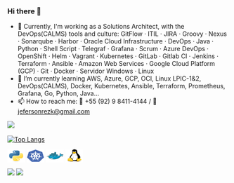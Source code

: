 ### Hi there 👋

<!--
**JefersonRezk/jefersonrezk** is a ✨ _special_ ✨ repository because its `README.md` (this file) appears on your GitHub profile.

Here are some ideas to get you started:
-->

- 🔭 Currently, I'm working as a Solutions Architect, with the DevOps(CALMS) tools and culture: GitFlow · ITIL · JIRA · Groovy · Nexus · Sonarqube · Harbor · Oracle Cloud Infrastructure · DevOps · Java · Python · Shell Script · Telegraf · Grafana · Scrum · Azure DevOps · OpenShift · Helm · Vagrant · Kubernetes · GitLab · Gitlab CI · Jenkins · Terraform · Ansible · Amazon Web Services · Google Cloud Platform (GCP) · Git · Docker · Servidor Windows · Linux
- 🌱 I’m currently learning AWS, Azure, GCP, OCI, Linux LPIC-1&2, DevOps(CALMS), Docker, Kubernetes, Ansible, Terraform, Prometheus, Grafana, Go, Python, Java...
- 📫 How to reach me: 📲 +55 (92) 9 8411-4144 / 📧 jefersonrezk@gmail.com

<picture>
<source 
  srcset="https://github-readme-stats.vercel.app/api?username=jefersonrezk&show_icons=true&theme=dark"
  media="(prefers-color-scheme: dark)"
/>
<source
  srcset="https://github-readme-stats.vercel.app/api?username=jefersonrezk&show_icons=true"
  media="(prefers-color-scheme: light), (prefers-color-scheme: no-preference)"
/>
<img src="https://github-readme-stats.vercel.app/api?username=jefersonrezk&show_icons=true" />
</picture>

[![Top Langs](https://github-readme-stats.vercel.app/api/top-langs/?username=jefersonrezk&layout=compact&show_icons=true&theme=dark)](https://github.com/jefersonrezk/github-readme-stats)

<a target="_blank" rel="noopener noreferrer" href="https://github.com/devicons/devicon/blob/master/icons/python/python-original.svg"><img align="center" alt="danielfnfaria" height="30" width="40" src="https://github.com/devicons/devicon/raw/master/icons/python/python-original.svg" style="max-width: 100%;"></a>
<a target="_blank" rel="noopener noreferrer nofollow" href="https://raw.githubusercontent.com/devicons/devicon/master/icons/kubernetes/kubernetes-plain.svg"><img align="center" alt="danielfnfaria" height="30" width="40" src="https://raw.githubusercontent.com/devicons/devicon/master/icons/kubernetes/kubernetes-plain.svg" style="max-width: 100%;"></a>
<a target="_blank" rel="noopener noreferrer nofollow" href="https://raw.githubusercontent.com/devicons/devicon/master/icons/docker/docker-original.svg"><img align="center" alt="danielfnfaria" height="30" width="40" src="https://raw.githubusercontent.com/devicons/devicon/master/icons/docker/docker-original.svg" style="max-width: 100%;"></a>
<a target="_blank" rel="noopener noreferrer nofollow" href="https://raw.githubusercontent.com/devicons/devicon/master/icons/linux/linux-original.svg"><img align="center" alt="danielfnfaria" height="30" width="40" src="https://raw.githubusercontent.com/devicons/devicon/master/icons/linux/linux-original.svg" style="max-width: 100%;"></a>

 <!-- [![Readme Card](https://github-readme-stats.vercel.app/api/pin/?username=jefersonrezk&repo=github-readme-stats)](https://github.com/jefersonrezk/github-readme-stats) -->

<div dir="auto"> 
  <!-- <a href="https://www.youtube.com/channel/UC_-uuuZbY0AAt9CViNzvc-Q" rel="nofollow"><img src="https://camo.githubusercontent.com/d79c5549652f9c7690992eb49571d216a70a480681561cbd93bfbfc77c491e54/68747470733a2f2f696d672e736869656c64732e696f2f62616467652f596f75547562652d4646303030303f7374796c653d666f722d7468652d6261646765266c6f676f3d796f7574756265266c6f676f436f6c6f723d7768697465" data-canonical-src="https://img.shields.io/badge/YouTube-FF0000?style=for-the-badge&amp;logo=youtube&amp;logoColor=white" style="max-width: 100%;"></a> -->
  <!-- <a href="https://instagram.com/rafaballerini" rel="nofollow"><img src="https://camo.githubusercontent.com/acaa286597b43c96dc02b69b90de15a65c52063e31835b763a061cc815f64bac/68747470733a2f2f696d672e736869656c64732e696f2f62616467652f2d496e7374616772616d2d2532334534343035463f7374796c653d666f722d7468652d6261646765266c6f676f3d696e7374616772616d266c6f676f436f6c6f723d7768697465" data-canonical-src="https://img.shields.io/badge/-Instagram-%23E4405F?style=for-the-badge&amp;logo=instagram&amp;logoColor=white" style="max-width: 100%;"></a>  -->
 	<!-- <a href="https://www.twitch.tv/rafaballerinii" rel="nofollow"><img src="https://camo.githubusercontent.com/ec779aec0f1b6eaa5d10682a8fb54c96525e9074461254165f4e7d4295f7d4d7/68747470733a2f2f696d672e736869656c64732e696f2f62616467652f5477697463682d3931343646463f7374796c653d666f722d7468652d6261646765266c6f676f3d747769746368266c6f676f436f6c6f723d7768697465" data-canonical-src="https://img.shields.io/badge/Twitch-9146FF?style=for-the-badge&amp;logo=twitch&amp;logoColor=white" style="max-width: 100%;"></a>  -->
 <!-- <a href="https://discord.gg/wagxzStdcR" rel="nofollow"><img src="https://camo.githubusercontent.com/3f990cfefb64f13d28397fe586c3aa38a81fde585de479205d63c79363ebe07a/68747470733a2f2f696d672e736869656c64732e696f2f62616467652f446973636f72642d3732383944413f7374796c653d666f722d7468652d6261646765266c6f676f3d646973636f7264266c6f676f436f6c6f723d7768697465" data-canonical-src="https://img.shields.io/badge/Discord-7289DA?style=for-the-badge&amp;logo=discord&amp;logoColor=white" style="max-width: 100%;"></a> --> 
  <a href="mailto:jefersonrezk@gmail.com"><img src="https://camo.githubusercontent.com/927d6b3961fa048ff7303daf291cb5869dfa25018997cf8c1373c2f6a85b1458/68747470733a2f2f696d672e736869656c64732e696f2f62616467652f2d476d61696c2d2532333333333f7374796c653d666f722d7468652d6261646765266c6f676f3d676d61696c266c6f676f436f6c6f723d7768697465" data-canonical-src="https://img.shields.io/badge/-Gmail-%23333?style=for-the-badge&amp;logo=gmail&amp;logoColor=white" style="max-width: 100%;"></a>
  <a href="https://www.linkedin.com/in/jefersonrezkdeoliveira" rel="nofollow"><img src="https://camo.githubusercontent.com/c00f87aeebbec37f3ee0857cc4c20b21fefde8a96caf4744383ebfe44a47fe3f/68747470733a2f2f696d672e736869656c64732e696f2f62616467652f2d4c696e6b6564496e2d2532333030373742353f7374796c653d666f722d7468652d6261646765266c6f676f3d6c696e6b6564696e266c6f676f436f6c6f723d7768697465" data-canonical-src="https://img.shields.io/badge/-LinkedIn-%230077B5?style=for-the-badge&amp;logo=linkedin&amp;logoColor=white" style="max-width: 100%;"></a> 
</div>

